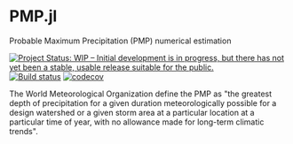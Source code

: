 # PMP.jl
Probable Maximum Precipitation (PMP) numerical estimation


[![Project Status: WIP – Initial development is in progress, but there has not yet been a stable, usable release suitable for the public.](https://www.repostatus.org/badges/latest/wip.svg)](https://www.repostatus.org/#wip)
[![Build status](https://github.com/JuliaExtremes/PMP.jl/workflows/CI/badge.svg)](https://github.com/JuliaExtremes/PMP.jl/actions)
[![codecov](https://codecov.io/gh/JuliaExtremes/PMP.jl/branch/master/graph/badge.svg?token=d8ecbbb8-ea4f-42cc-8317-39e8ceb648fb)](https://codecov.io/gh/JuliaExtremes/PMP.jl)

The World Meteorological Organization define the PMP as "the greatest depth of precipitation for a given duration meteorologically possible for a design watershed or a given storm area at a particular location at a particular time of year, with no allowance made for long-term climatic trends".